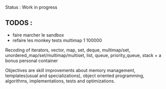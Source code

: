 Status : Work in progress  

## TODOS :

- faire marcher le sandbox
- refaire les monkey tests multimap 1 100000

Recoding of iterators, vector, map, set, deque, multimap/set, unordered_map/set/multimap/multiset, list, queue, priority_queue, stack + a bonus personal container  
  
Objectives are skill improvements about memory management, templates(usual and specializations), object oriented programming, algorithms, implementations, tests and optimizations.  
